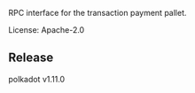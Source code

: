 RPC interface for the transaction payment pallet.

License: Apache-2.0


## Release

polkadot v1.11.0
